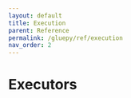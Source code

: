 ```yaml
---
layout: default
title: Execution
parent: Reference
permalink: /gluepy/ref/execution
nav_order: 2
---
```


# Executors
